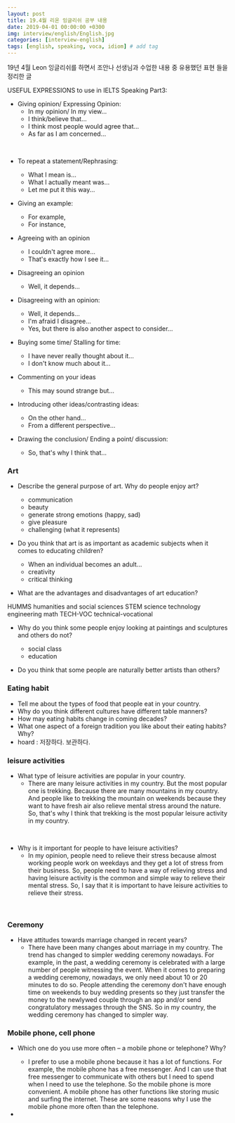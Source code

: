 ```yaml
---
layout: post
title: 19.4월 리온 잉글리쉬 공부 내용
date: 2019-04-01 00:00:00 +0300
img: interview/english/English.jpg
categories: [interview-english] 
tags: [english, speaking, voca, idiom] # add tag
---
```


19년 4월 Leon 잉글리쉬를 하면서 조안나 선생님과 수업한 내용 중 유용했던 표현 들을 정리한 글

USEFUL EXPRESSIONS to use in IELTS Speaking Part3: 

+ Giving opinion/ Expressing Opinion:
    + In my opinion/ In my view…
    + I think/believe that...
    + I think most people would agree that...
    + As far as I am concerned...

<br>

+ To repeat a statement/Rephrasing:
    + What I mean is...
    + What I actually meant was...
    + Let me put it this way...

+ Giving an example:
    + For example,
    + For instance, 

+ Agreeing with an opinion
    + I couldn't agree more...
    + That's exactly how I see it...

+ Disagreeing an opinion
    + Well, it depends...
    
+ Disagreeing with an opinion:
    + Well, it depends...
    + I'm afraid I disagree...
    + Yes, but there is also another aspect to consider...

+ Buying some time/ Stalling for time:
    + I have never really thought about it...
    + I don't know much about it...

+ Commenting on your ideas
    + This may sound strange but...

+ Introducing other ideas/contrasting ideas:
    + On the other hand...
    + From a different perspective...

+ Drawing the conclusion/ Ending a point/ discussion:
    + So, that's why I think that...
    
### Art

+ Describe the general purpose of art. Why do people enjoy art?
    - communication
    - beauty 
    - generate strong emotions (happy, sad)
    - give pleasure
    - challenging (what it represents)

+ Do you think that art is as important as academic subjects when it comes to educating children?
    + When an individual becomes an adult...
    + creativity
    + critical thinking

+ What are the advantages and disadvantages of art education?

HUMMS humanities and social sciences
STEM science technology engineering math
TECH-VOC technical-vocational
    
+ Why do you think some people enjoy looking at paintings and sculptures and others do not?
    + social class
    + education
    
+ Do you think that some people are naturally better artists than others?
    
### Eating habit

+ Tell me about the types of food that people eat in your country.
+ Why do you think different cultures have different table manners?
+ How may eating habits change in coming decades?
+ What one aspect of a foreign tradition you like about their eating habits? Why?
+ hoard : 저장하다. 보관하다. 

### leisure activities

+ What type of leisure activities are popular in your country.
    + There are many leisure activities in my country. But the most popular one is trekking. Because there are many mountains in my country. And people like to trekking the mountain on weekends because they want to have fresh air also relieve mental stress around the nature. So, that's why I think that trekking is the most popular leisure activity in my country.

<br>

+ Why is it important for people to have leisure activities?
    + In my opinion, people need to relieve their stress because almost working people work on weekdays and they get a lot of stress from their business. So, people need to have a way of relieving stress and having leisure activity is the common and simple way to relieve their mental stress. So, I say that it is important to have leisure activities to relieve their stress.   

<br>

### Ceremony

+ Have attitudes towards marriage changed in recent years?
    + There have been many changes about marriage in my country. The trend has changed to simpler wedding ceremony nowadays. For example, in the past, a wedding ceremony is celebrated with a large number of people witnessing the event. When it comes to preparing a wedding ceremony, nowadays, we only need about 10 or 20 minutes  to do so. People attending the ceremony don't have enough time on weekends to buy wedding presents so they just transfer the money to the newlywed couple through an app and/or send congratulatory messages through the SNS. So in my country, the wedding ceremony has changed to simpler way.

### Mobile phone, cell phone

+ Which one do you use more often – a mobile phone or telephone? Why?
    + I prefer to use a mobile phone because it has a lot of functions. For example, the mobile phone has a free messenger. And I can use that free messenger to communicate with others but I need to spend when I need to use the telephone. So the mobile phone is more convenient. A mobile phone has other functions like storing music and surfing the internet. These are some reasons why I use the mobile phone more often than the telephone.
    
+ 